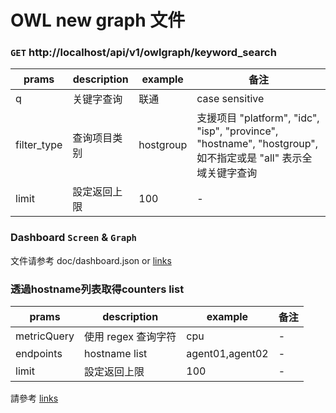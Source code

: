 # OWL new graph 文件

### `GET` http://localhost/api/v1/owlgraph/keyword_search

| prams | description | example | 备注 |  
| ----- | ----------- | ------- | --- |
| q | 关键字查询 | 联通 | case sensitive |
| filter_type | 查询项目类别  | hostgroup | 支援项目 "platform", "idc", "isp", "province", "hostname", "hostgroup", 如不指定或是 "all" 表示全域关键字查询 |
| limit | 設定返回上限 | 100 | - |

### Dashboard `Screen` & `Graph`
文件请参考 doc/dashboard.json or [links](https://htmlpreview.github.io/?https://github.com/Cepave/open-falcon-backend/modules/api/blob/owl_new_graph/doc/dahsboard.html)


### 透過hostname列表取得counters list
| prams | description | example | 备注 |  
| ----- | ----------- | ------- | --- |
| metricQuery | 使用 regex 查询字符  | cpu | - |
| endpoints | hostname list  | agent01,agent02 | - |
| limit | 設定返回上限 | 100 | - |
請參考 [links](https://masato25.github.io/owl_backend/#/endpointstr_counter)
